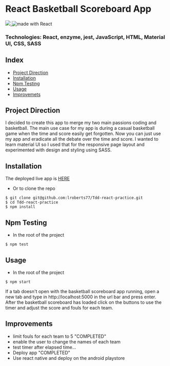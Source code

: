 # React Basketball Scoreboard App

<div>
<a href="https://travis-ci.org/lroberts77/Tdd-react-practice">
<img src="https://img.shields.io/travis/lroberts77/Tdd-react-practice/master.svg?logo=travis&colorA=000000&colorB=be33ff">
</a>
<img src="https://img.shields.io/badge/made%20with-React-green.svg?logo=react&colorA=000000&colorB=be33ff" alt="made with React">
</div>

### Technologies: React, enzyme, jest, JavaScript, HTML, Material UI, CSS, SASS

## Index
* [Project Direction](#Project)
* [Installation](#Install)
* [Npm Testing](#Npmtest)
* [Usage](#Usage)
* [Improvemets](#Improvements)

## <a name="Project">Project Direction</a>
I decided to create this app to merge my two main passions coding and basketball. The main use case for my app is during a casual basketball game when the time and score easily get forgotten. Now you can just use my app and eradicate all the debate over the time and score. I wanted to learn material UI so I used that for the responsive page layout and experimented with design and styling using SASS.

## <a name="Install">Installation</a>
The deployed live app is [HERE](https://lroberts77.github.io/Tdd-react-practice/)

* Or to clone the repo
```shell
$ git clone git@github.com:lroberts77/Tdd-react-practice.git
$ cd Tdd-react-practice
$ npm install
```

## <a name="Npmtest">Npm Testing</a>
* In the root of the project
```shell
$ npm test
```

## <a name="Usage">Usage</a>
* In the root of the project
```shell
$ npm start
```
If a tab doesn't open with the basketball scoreboard app running, open a new tab and type in http://localhost:5000 in the url bar and press enter. After the basketball scoreboard has loaded click on the buttons to use the timer and adjust the score and fouls for each team.

## <a name="Improvements">Improvements</a>
* limit fouls for each team to 5 "COMPLETED"
* enable the user to change the names of each team
* test timer after elapsed time...
* Deploy app "COMPLETED"
* Use react native and deploy on the android playstore
